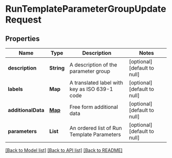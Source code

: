 # RunTemplateParameterGroupUpdateRequest
## Properties

| Name | Type | Description | Notes |
|------------ | ------------- | ------------- | -------------|
| **description** | **String** | A description of the parameter group | [optional] [default to null] |
| **labels** | **Map** | A translated label with key as ISO 639-1 code | [optional] [default to null] |
| **additionalData** | [**Map**](AnyType.md) | Free form additional data | [optional] [default to null] |
| **parameters** | **List** | An ordered list of Run Template Parameters | [optional] [default to null] |

[[Back to Model list]](../README.md#documentation-for-models) [[Back to API list]](../README.md#documentation-for-api-endpoints) [[Back to README]](../README.md)

